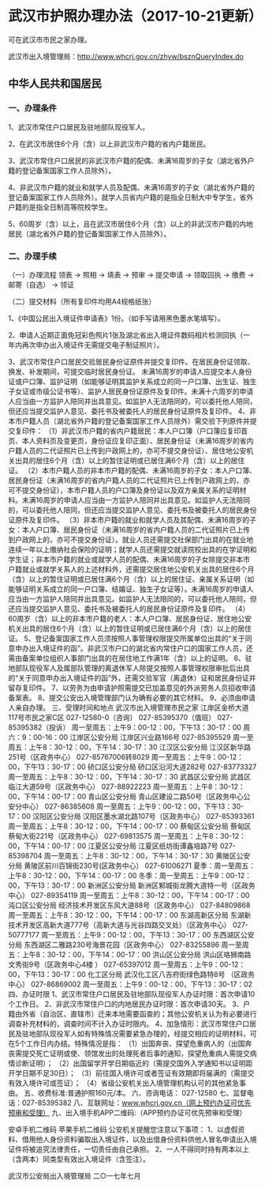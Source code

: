 # 武汉市护照办理办法（2017-10-21更新）

可在武汉市市民之家办理。

武汉市出入境管理局：http://www.whcrj.gov.cn/zhyw/bsznQueryIndex.do

## 中华人民共和国居民

### 一、办理条件
1、武汉市常住户口居民及驻地部队现役军人。

2、在武汉市居住6个月（含）以上非武汉市户籍的省内户籍居民。

3、武汉市常住户口居民的非武汉市户籍的配偶、未满16周岁的子女（湖北省外户籍的登记备案国家工作人员除外）。

4、非武汉市户籍的就业和就学人员及配偶、未满16周岁的子女（湖北省外户籍的登记备案国家工作人员除外）。就学人员省内户籍的是指全日制大中专学生，省外户籍的是指全日制高等院校学生。

5、60周岁（含）以上，且在武汉市居住6个月（含）以上的非武汉市户籍的内地居民（湖北省外户籍的登记备案国家工作人员除外）。

### 二、办理手续
（一）办理流程 
      领表 -> 照相 -> 填表 -> 预审 -> 提交申请 -> 领取回执 -> 缴费 -> 邮寄（自选） -> 领证

（二）提交材料（所有复印件均用A4规格纸张）

 1、《中国公民出入境证件申请表》1份。（如手写请用黑色墨水笔填写）。

 2、申请人近期正面免冠彩色照片1张及湖北省出入境证件数码相片检测回执（一年内再次申办出入境证件无需提交电子制证照片）。

 3、武汉市常住户口居民交验居民身份证原件并提交复印件。在居民身份证领取、换发、补发期间，可提交临时居民身份证。
未满16周岁的申请人应提交本人身份证或户口簿、监护证明（如能够证明其监护关系成立的同一户口簿、出生证、独生子女证或市级公证书等）、监护人居民身份证原件及复印件。未满十六周岁的申请人应当由一方监护人陪同并出具意见。如监护人无法陪同的，可以委托他人陪同，但还应当提交监护人意见、委托书及被委托人的居民身份证原件及复印件。
4、非本市户籍人员（湖北省外户籍的登记备案国家工作人员除外）需交验下列原件并提交复印件：
（1）非武汉市户籍的省内户籍居民：本人户口簿（户口簿应复印首页、本人资料页及变更页，身份证应复印正面）、居民身份证（未满16周岁的省内户籍人员的二代证照片已上传到户政网上的，亦可不提交身份证）、居住地公安机关出具的居住6个月（含）以上的暂住证明或已居住满6个月（含）以上的居住证。
（2）本市户籍人员的非本市户籍的配偶、未满16周岁的子女：本人户口簿、居民身份证（未满16周岁的省内户籍人员的二代证照片已上传到户政网上的，亦可不提交身份证），本市户籍人员的户口簿及身份证以及双方亲属关系的证明材料。未满16周岁的申请人应当由一方监护人陪同并出具意见。如监护人无法陪同的，可以委托他人陪同，但还应当提交监护人意见、委托书及被委托人的居民身份证原件及复印件。
（3）非本市户籍的就业和就学人员及其配偶、未满16周岁的子女：本人户口簿、居民身份证（未满16周岁的省内户籍人员的二代证照片已上传到户政网上的，亦可不提交身份证）。就业人员还需提交社保部门出具的在就业地连续一年以上缴纳社会保险的证明；就学人员还需提交就读院校出具的在学证明和学生证；非本市户籍的就业或就学人员的配偶、未满16周岁的子女除提交非本市户籍就业或就学关系人的上述材料外，还需提交居住地公安机关出具的居住6个月（含）以上的暂住证明或已居住满6个月（含）以上的居住证、亲属关系证明（如能够证明关系成立的同一户口簿、结婚证、独生子女证等）。未满16周岁的申请人应当由一方监护人陪同并出具意见。如监护人无法陪同的，可以委托他人陪同，但还应当提交监护人意见、委托书及被委托人的居民身份证原件及复印件。
（4）60周岁（含）以上的非本市户籍的老人：本人户口簿、居民身份证、居住地公安机关出具的居住6个月（含）以上的暂住证明或已居住满6个月（含）以上的居住证。
5、登记备案国家工作人员须按照人事管理权限提交所属单位出具的“关于同意申办出入境证件的函”。非武汉市户口的湖北省内常住户口的国家工作人员，还需由备案单位组织人事部门出具的在居住地工作满1年（含）以上的证明。
6、驻地部队现役军人及属部队管理的离退休军人除提交按照人事管理权限审批后出具的“关于同意申办出入境证件的函”外，还需交验军官（离退休）证和居民身份证并留存复印件。
7、以劳务为由申请护照需提交已加盖意见的外派劳务人员招收申请备案表。
8、提交公安出入境管理部门认为确有必要的其它材料。
9、必须由申请人亲自办理。
三、受理时间和地点
武汉市出入境管理市民之家
江岸区金桥大道117号市民之家C区
027-12580-0（咨询）   027-85395370（值班）  027-85395382（投诉）
周一至周五：上午9：00-12：00，下午13：30-17：00
周六：9：00-16：00
江岸区公安分局
江岸区兴业路166号
027-85395529
周一至周五：上午8：30-12：00，下午14：30-17：30
江汉区公安分局
江汉区新华路251号（区政务中心）
027-85767006转8029
周一至周五：上午9：00-12：00，下午13：30-17：00
硚口区公安分局
硚口区沿河大道282号
027-83773327
周一至周五：上午8：30-12：00，下午14：30-17：30
武昌区公安分局
武昌区临江大道59号（区政务中心）
027-88922223
周一至周五：上午8：30-12：00，下午14：00-17：00
青山区公安分局
青山区建设二路50号（区政务中心公安分中心）
027-86385608
周一至周五：上午9：00-12：00，下午13：30-17：00
汉阳区公安分局
汉阳区墨水湖北路107号（区政务中心）
027-85393361
周一至周五：上午8：30-12：00，下午14：00-17：00
蔡甸区公安分局
蔡甸区蔡甸大街221号（区政务中心）
027-69813575
周一至周五：上午8：30-12：00，下午14：00-17：00
江夏区公安分局
江夏区纸坊街谭鑫培路7号
027-85398704
周一至周五：上午8：30-12：00，下午14：30-17：30
黄陂区公安分局
黄陂区前川百锦街230号(区政务中心）
027-61006271
夏季：周一至周五：上午8：30-12：00，下午14：00-17：00                          冬季：周一至周五：上午9：00-12：00，下午13：30-17：00
新洲区公安分局
新洲区邾城街龙腾大道特一号（区政务中心）
027-89354119
周一至周五：上午8：30-12：00，下午14：00-17：00
沌口区公安分局
经济技术开发区东风大道88号（区政务中心）
027-84809868
周一至周五：上午8：30-12：00，下午14：00-17：00
东湖高新区分局
东湖新技术开发区高新大道777号（高新大道与光谷四路交叉处）（区政务中心）
027-50777177
周一至周五：上午9：00-12：00，下午13：30-17：00
东西湖区公安分局
东西湖区二雅路230号海景花园（区政务中心）
027-83255896
周一至周五：上午8：30-12：00，下午14：00-17：00
洪山区公安分局
 洪山区珞狮南路文秀街9号（区政务中心4楼 ）
027-65397012
周一至周五：上午9：00-12：00，下午13：30-17：00
化工区分局
武汉化工区八吉府街绿色路特8号 （区政务中心）
027-86869002
周一至周五：上午9：00-12：00，下午13：30-17：02
四、办证时限
1、武汉市常住户口居民及驻地部队现役军人办证时限：首次申请10个工作日。
2、非武汉市常住户口的内地居民办证时限：首次申请30天。
3、户籍由外省（自治区、直辖市）迁来本地需要函查的；其他公安机关认为有必要进行调查补充材料的，调查时间不计入办证时限内。
4、加急情形：武汉市常住户口居民及驻地部队现役军人如有特殊情况需要紧急办理的，经提交相应的证明材料，可在5个工作日内办结。特殊情况是指：
（1）出国奔丧、探望危重病人的（出国奔丧需提交死亡证明或使、领馆发出的处理死者后事的通知，探望危重病人需提交病情诊断证明）；
（2）出国留学开学日期临近的（需提交国外入学通知书以证明距开学日期不足30日）；
（3）前往国入境许可或者签证有效期即将届满的（需提交有效入境许可或签证）；
（4）省级公安机关出入境管理机构认可的其他紧急事由。
五、收费标准:普通护照160元/本。
六、咨询电话： 027-12580
七、监督电话：027-85395382
八、互联网址：www.whcrj.gov.cn（网上预约办证可优先预审和受理）
九、出入境手机APP二维码:（APP预约办证可优先预审和受理）
          
   安卓手机二维码               苹果手机二维码
 公安机关提醒您注意以下事项：
1、以虚假资料、借用他人身份资料骗取出入境证件，以及出借身份资料供他人冒名申请出入境证件将被追究法律责任，一切责任由自己承担。
2、一人不得同时持有两本以上（含两本）同类型有效出入境证件（含签注）。
                                 
武汉市公安局出入境管理局
  二○一七年七月